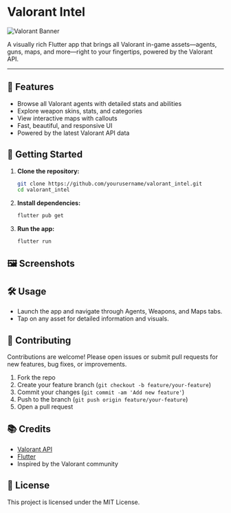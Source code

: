 # Valorant Intel

![Valorant Banner](https://static.wikia.nocookie.net/valorant/images/valorant_banner.jpg)

A visually rich Flutter app that brings all Valorant in-game assets—agents, guns, maps, and more—right to your fingertips, powered by the Valorant API.

---

## 🚀 Features
- Browse all Valorant agents with detailed stats and abilities
- Explore weapon skins, stats, and categories
- View interactive maps with callouts
- Fast, beautiful, and responsive UI
- Powered by the latest Valorant API data

## 📲 Getting Started
1. **Clone the repository:**
   ```bash
   git clone https://github.com/yourusername/valorant_intel.git
   cd valorant_intel
   ```
2. **Install dependencies:**
   ```bash
   flutter pub get
   ```
3. **Run the app:**
   ```bash
   flutter run
   ```

## 🖼️ Screenshots
<!-- Add your app screenshots here -->

## 🛠️ Usage
- Launch the app and navigate through Agents, Weapons, and Maps tabs.
- Tap on any asset for detailed information and visuals.

## 🤝 Contributing
Contributions are welcome! Please open issues or submit pull requests for new features, bug fixes, or improvements.

1. Fork the repo
2. Create your feature branch (`git checkout -b feature/your-feature`)
3. Commit your changes (`git commit -am 'Add new feature'`)
4. Push to the branch (`git push origin feature/your-feature`)
5. Open a pull request

## 📚 Credits
- [Valorant API](https://valorant-api.com/)
- [Flutter](https://flutter.dev/)
- Inspired by the Valorant community

## 📄 License
This project is licensed under the MIT License.
